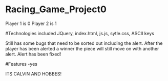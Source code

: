 # Racing_Game_Project0

Player 1 is 0
Player 2 is 1

#Technologies included
JQuery, index.html, js.js, sytle.css, ASCII keys

Still has some bugs that need to be sorted out including the alert.
After the player has been alerted a winner the piece will still move on with another alert.
Alert has been fixed!

#Features
-yes








ITS CALVIN AND HOBBES!
